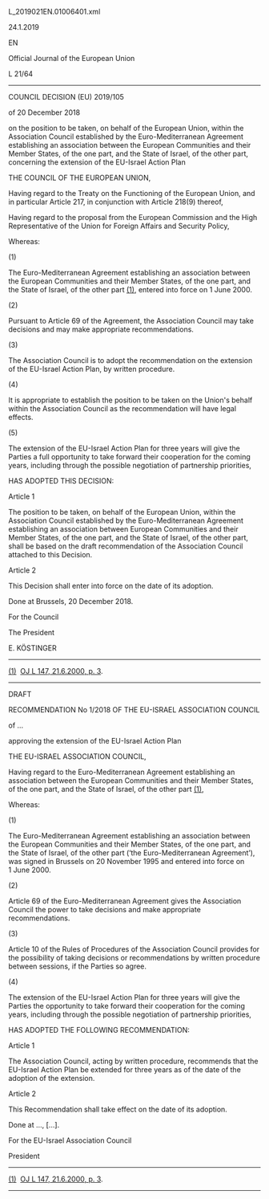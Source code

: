  L\_2019021EN.01006401.xml

  

24.1.2019   

EN

Official Journal of the European Union

L 21/64

* * *

COUNCIL DECISION (EU) 2019/105

of 20 December 2018

on the position to be taken, on behalf of the European Union, within the Association Council established by the Euro-Mediterranean Agreement establishing an association between the European Communities and their Member States, of the one part, and the State of Israel, of the other part, concerning the extension of the EU-Israel Action Plan

THE COUNCIL OF THE EUROPEAN UNION,

Having regard to the Treaty on the Functioning of the European Union, and in particular Article 217, in conjunction with Article 218(9) thereof,

Having regard to the proposal from the European Commission and the High Representative of the Union for Foreign Affairs and Security Policy,

Whereas:

  

(1)

The Euro-Mediterranean Agreement establishing an association between the European Communities and their Member States, of the one part, and the State of Israel, of the other part [(1)](#ntr1-L_2019021EN.01006401-E0001), entered into force on 1 June 2000.

  

(2)

Pursuant to Article 69 of the Agreement, the Association Council may take decisions and may make appropriate recommendations.

  

(3)

The Association Council is to adopt the recommendation on the extension of the EU-Israel Action Plan, by written procedure.

  

(4)

It is appropriate to establish the position to be taken on the Union's behalf within the Association Council as the recommendation will have legal effects.

  

(5)

The extension of the EU-Israel Action Plan for three years will give the Parties a full opportunity to take forward their cooperation for the coming years, including through the possible negotiation of partnership priorities,

HAS ADOPTED THIS DECISION:

Article 1

The position to be taken, on behalf of the European Union, within the Association Council established by the Euro-Mediterranean Agreement establishing an association between European Communities and their Member States, of the one part, and the State of Israel, of the other part, shall be based on the draft recommendation of the Association Council attached to this Decision.

Article 2

This Decision shall enter into force on the date of its adoption.

Done at Brussels, 20 December 2018.

For the Council

The President

E. KÖSTINGER

* * *

[(1)](#ntc1-L_2019021EN.01006401-E0001)  [OJ L 147, 21.6.2000, p. 3](./../../../../legal-content/EN/AUTO/?uri=OJ:L:2000:147:TOC).

* * *

DRAFT

RECOMMENDATION No 1/2018 OF THE EU-ISRAEL ASSOCIATION COUNCIL

of …

approving the extension of the EU-Israel Action Plan

THE EU-ISRAEL ASSOCIATION COUNCIL,

Having regard to the Euro-Mediterranean Agreement establishing an association between the European Communities and their Member States, of the one part, and the State of Israel, of the other part [(1)](#ntr1-L_2019021EN.01006501-E0001),

Whereas:

  

(1)

The Euro-Mediterranean Agreement establishing an association between the European Communities and their Member States, of the one part, and the State of Israel, of the other part (‘the Euro-Mediterranean Agreement’), was signed in Brussels on 20 November 1995 and entered into force on 1 June 2000.

  

(2)

Article 69 of the Euro-Mediterranean Agreement gives the Association Council the power to take decisions and make appropriate recommendations.

  

(3)

Article 10 of the Rules of Procedures of the Association Council provides for the possibility of taking decisions or recommendations by written procedure between sessions, if the Parties so agree.

  

(4)

The extension of the EU-Israel Action Plan for three years will give the Parties the opportunity to take forward their cooperation for the coming years, including through the possible negotiation of partnership priorities,

HAS ADOPTED THE FOLLOWING RECOMMENDATION:

Article 1

The Association Council, acting by written procedure, recommends that the EU-Israel Action Plan be extended for three years as of the date of the adoption of the extension.

Article 2

This Recommendation shall take effect on the date of its adoption.

Done at …, \[…\].

For the EU-Israel Association Council

President

* * *

[(1)](#ntc1-L_2019021EN.01006501-E0001)  [OJ L 147, 21.6.2000, p. 3](./../../../../legal-content/EN/AUTO/?uri=OJ:L:2000:147:TOC).

* * *